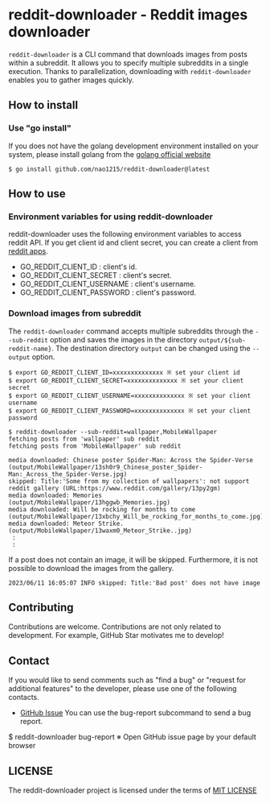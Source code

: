 # reddit-downloader - Reddit images downloader
`reddit-downloader` is a CLI command that downloads images from posts within a subreddit. It allows you to specify multiple subreddits in a single execution. Thanks to parallelization, downloading with `reddit-downloader` enables you to gather images quickly.


## How to install
### Use "go install"
If you does not have the golang development environment installed on your system, please install golang from the [golang official website](https://go.dev/doc/install)

```
$ go install github.com/nao1215/reddit-downloader@latest
```

## How to use
### Environment variables for using reddit-downloader
reddit-downloader uses the following environment variables to access reddit API. If you get client id and client secret, you can create a client from [reddit apps](https://www.reddit.com/prefs/apps).
- GO_REDDIT_CLIENT_ID : client's id.
- GO_REDDIT_CLIENT_SECRET : client's secret.
- GO_REDDIT_CLIENT_USERNAME : client's username.
- GO_REDDIT_CLIENT_PASSWORD : client's password.

### Download images from subreddit
The `reddit-downloader` command accepts multiple subreddits through the `--sub-reddit` option and saves the images in the directory `output/${sub-reddit-name}`. The destination directory `output` can be changed using the `--output` option.
```
$ export GO_REDDIT_CLIENT_ID=xxxxxxxxxxxxxx ※ set your client id
$ export GO_REDDIT_CLIENT_SECRET=xxxxxxxxxxxxxx ※ set your client secret
$ export GO_REDDIT_CLIENT_USERNAME=xxxxxxxxxxxxxx ※ set your client username
$ export GO_REDDIT_CLIENT_PASSWORD=xxxxxxxxxxxxxx ※ set your client password

$ reddit-downloader --sub-reddit=wallpaper,MobileWallpaper
fetching posts from 'wallpaper' sub reddit
fetching posts from 'MobileWallpaper' sub reddit

media downloaded: Chinese poster Spider-Man: Across the Spider-Verse (output/MobileWallpaper/13sh0r9_Chinese_poster_Spider-Man:_Across_the_Spider-Verse.jpg)
skipped: Title:'Some from my collection of wallpapers': not support reddit gallery (URL:https://www.reddit.com/gallery/13py2gm)
media downloaded: Memories (output/MobileWallpaper/13hggwb_Memories.jpg)
media downloaded: Will be rocking for months to come (output/MobileWallpaper/13xbchy_Will_be_rocking_for_months_to_come.jpg)
media downloaded: Meteor Strike. (output/MobileWallpaper/13waxm0_Meteor_Strike..jpg)
 :
 :
```

If a post does not contain an image, it will be skipped. Furthermore, it is not possible to download the images from the gallery.
```
2023/06/11 16:05:07 INFO skipped: Title:'Bad post' does not have image
```

## Contributing
Contributions are welcome. Contributions are not only related to development. For example, GitHub Star motivates me to develop!

## Contact
If you would like to send comments such as "find a bug" or "request for additional features" to the developer, please use one of the following contacts.

- [GitHub Issue](https://github.com/nao1215/reddit-downloader/issues)
You can use the bug-report subcommand to send a bug report.

$ reddit-downloader bug-report
※ Open GitHub issue page by your default browser

## LICENSE
The reddit-downloader project is licensed under the terms of [MIT LICENSE](./LICENSE)